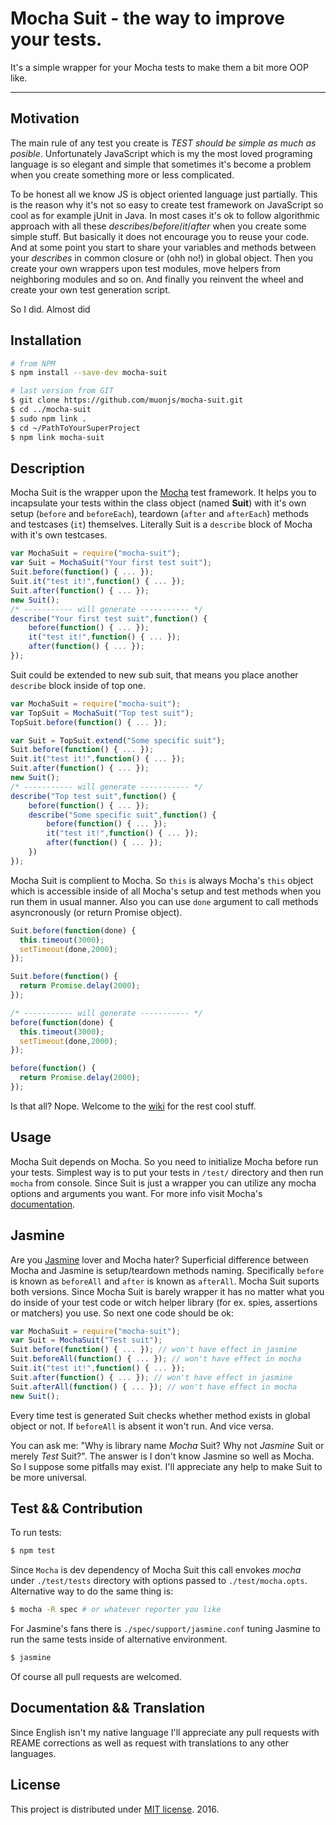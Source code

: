 # Mocha Suit - the way to improve your tests.

It's a simple wrapper for your Mocha tests to make them a bit more OOP like.

----

## Motivation ##

The main rule of any test you create is *TEST should be simple as much as posible*.
Unfortunately JavaScript which is my the most loved programing language is so elegant and simple that sometimes it's become a problem when you create something  more or less complicated.

To be honest all we know JS is object oriented language just partially. This is the reason why it's not so easy to create test framework on JavaScript so cool as for example jUnit in Java. In most cases it's ok to follow algorithmic approach with all these *describes*/*before*/*it*/*after* when you create some simple stuff. But basically it does not encourage you to reuse your code. And at some point you start to share your variables and methods between your *describes* in common closure or (ohh no!) in global object. Then you create your own wrappers upon test modules, move  helpers from neighboring modules and so on. And finally you reinvent the wheel and create your own test generation script. 

So I did. Almost did

## Installation ##

```sh
# from NPM
$ npm install --save-dev mocha-suit

# last version from GIT
$ git clone https://github.com/muonjs/mocha-suit.git
$ cd ../mocha-suit
$ sudo npm link .
$ cd ~/PathToYourSuperProject
$ npm link mocha-suit
```

## Description ##

Mocha Suit is the wrapper upon the [Mocha](http://mochajs.org/) test framework. It helps you to incapsulate your tests within the class object (named **Suit**) with it's own setup (`before` and `beforeEach`), teardown (`after` and `afterEach`) methods and testcases (`it`) themselves. Literally Suit is a `describe` block of Mocha with it's own testcases.

```js
var MochaSuit = require("mocha-suit");
var Suit = MochaSuit("Your first test suit");
Suit.before(function() { ... });
Suit.it("test it!",function() { ... });
Suit.after(function() { ... });
new Suit();
/* ----------- will generate ----------- */
describe("Your first test suit",function() {
    before(function() { ... });
    it("test it!",function() { ... });
    after(function() { ... });
});
```

Suit could be extended to new sub suit, that means you place another `describe` block inside of top one.

```js
var MochaSuit = require("mocha-suit");
var TopSuit = MochaSuit("Top test suit");
TopSuit.before(function() { ... });

var Suit = TopSuit.extend("Some specific suit");
Suit.before(function() { ... });
Suit.it("test it!",function() { ... });
Suit.after(function() { ... });
new Suit();
/* ----------- will generate ----------- */
describe("Top test suit",function() {
    before(function() { ... });
    describe("Some specific suit",function() {
        before(function() { ... });
        it("test it!",function() { ... });
        after(function() { ... });
    })
});
```
Mocha Suit is complient to Mocha. So `this` is always Mocha's `this` object which is accessible inside of all Mocha's setup and test methods when you run them in usual manner.  Also you can use `done` argument to call methods asyncronously (or return Promise object).

```js
Suit.before(function(done) {
  this.timeout(3000);
  setTimeout(done,2000);
});

Suit.before(function() {
  return Promise.delay(2000);
});

/* ----------- will generate ----------- */
before(function(done) {
  this.timeout(3000);
  setTimeout(done,2000);
});

before(function() {
  return Promise.delay(2000);
});
```

Is that all? Nope. Welcome to the [wiki](https://github.com/muonjs/mocha-suit/wiki) for the rest cool stuff.

## Usage ##

Mocha Suit depends on Mocha. So you need to initialize Mocha before run your tests. Simplest way is to put your tests in `/test/` directory and then run `mocha` from console. Since Suit is just a wrapper you can utilize any mocha options and arguments you want. For more info visit Mocha's [documentation](https://github.com/mochajs/mocha/wiki).

## Jasmine ##
Are you [Jasmine](http://jasmine.github.io/) lover and Mocha hater? Superficial difference between Mocha and Jasmine is setup/teardown methods naming. Specifically `before` is known as `beforeAll` and `after` is known as `afterAll`. Mocha Suit suports both versions. Since Mocha Suit is barely wrapper it has no matter what you do inside of your test code or witch helper library (for ex. spies, assertions or matchers) you use. So next one code should be ok:
```js
var MochaSuit = require("mocha-suit");
var Suit = MochaSuit("Test suit");
Suit.before(function() { ... }); // won't have effect in jasmine
Suit.beforeAll(function() { ... }); // won't have effect in mocha
Suit.it("test it!",function() { ... });
Suit.after(function() { ... }); // won't have effect in jasmine
Suit.afterAll(function() { ... }); // won't have effect in mocha
new Suit();
```
Every time test is generated Suit checks whether method exists in global object or not. If `beforeAll` is absent it won't run. And vice versa.

You can ask me: "Why is library name *Mocha* Suit? Why not *Jasmine* Suit or merely *Test* Suit?". The answer is I don't know Jasmine so well as Mocha. So I suppose some pitfalls may exist. I'll appreciate any help to make Suit to be more universal.

## Test && Contribution ##
To run tests:
```bash
$ npm test
```
Since `Mocha` is dev dependency of Mocha Suit this call envokes *mocha* under `./test/tests` directory with options passed to `./test/mocha.opts`. Alternative way to do the same thing is:
```bash
$ mocha -R spec # or whatever reporter you like
```

For Jasmine's fans there is `./spec/support/jasmine.conf` tuning Jasmine to run the same tests inside of alternative environment.
```bash
$ jasmine
```

Of course all pull requests are welcomed.

## Documentation && Translation ##
Since English isn't my native language I'll appreciate any pull requests with REAME corrections as well as request with translations to any other languages.

## License ##
This project is distributed under [MIT license](https://github.com/muonjs/mocha-suit/blob/master/LICENSE). 2016.
